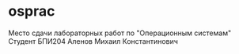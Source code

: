 # osprac
Место сдачи лабораторных работ по "Операционным системам"
Студент БПИ204 Аленов Михаил Константинович
